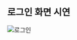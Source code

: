 ## 로그인 화면 시연

![로그인](https://github.com/PUK-Java/PUK-Groupware/assets/156414715/f6ce3205-60b5-4a7d-a55a-a48ea0cddc62)
